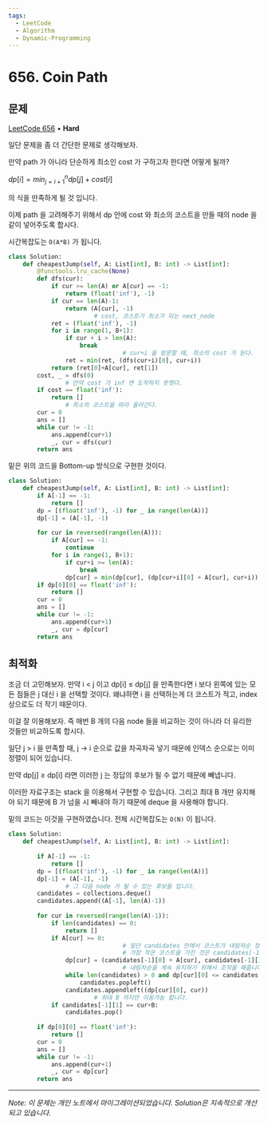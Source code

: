 ```yaml
---
tags:
  - LeetCode
  - Algorithm
  - Dynamic-Programming
---
```


# 656. Coin Path

## 문제

[LeetCode 656](https://leetcode.com/problems/coin-path/) • **Hard**

일단 문제을 좀 더 간단한 문제로 생각해보자.

만약 path 가 아니라 단순하게 최소인 cost 가 구하고자 한다면 어떻게 될까?

$dp[i] = min_{j=i+1}^{n}dp[j] + cost[i]$﻿

의 식을 만족하게 될 것 입니다.

  

이제 path 을 고려해주기 위해서 dp 안에 cost 와 최소의 코스트을 만들 때의 node 을 같이 넣어주도록 합시다.

시간복잡도는 `O(A*B)` 가 됩니다.

```python
class Solution:
    def cheapestJump(self, A: List[int], B: int) -> List[int]:
        @functools.lru_cache(None)
        def dfs(cur):
            if cur >= len(A) or A[cur] == -1:
                return (float('inf'), -1)
            if cur == len(A)-1:
                return (A[cur], -1)
						# cost, 코스트가 최소가 되는 next_node
            ret = (float('inf'), -1)
            for i in range(1, B+1):
                if cur + i > len(A):
                    break
								# cur+i 을 방문할 때, 최소의 cost 가 된다.
                ret = min(ret, (dfs(cur+i)[0], cur+i))
            return (ret[0]+A[cur], ret[1])
        cost, _ = dfs(0)
				# 만약 cost 가 inf 면 도착하지 못햇다.
        if cost == float('inf'):
            return []
				# 최소의 코스트을 따라 올라간다.
        cur = 0
        ans = []
        while cur != -1:
            ans.append(cur+1)
            _, cur = dfs(cur)
        return ans
```

  

밑은 위의 코드을 Bottom-up 방식으로 구현한 것이다.

```python
class Solution:
    def cheapestJump(self, A: List[int], B: int) -> List[int]:
        if A[-1] == -1:
            return []
        dp = [(float('inf'), -1) for _ in range(len(A))]
        dp[-1] = (A[-1], -1)
        
        for cur in reversed(range(len(A))):
            if A[cur] == -1:
                continue
            for i in range(1, B+1):
                if cur+i >= len(A):
                    break
                dp[cur] = min(dp[cur], (dp[cur+i][0] + A[cur], cur+i))
        if dp[0][0] == float('inf'):
            return []
        cur = 0
        ans = []
        while cur != -1:
            ans.append(cur+1)
            _, cur = dp[cur]
        return ans
```

  

## 최적화

조금 더 고민해보자. 만약 i < j 이고 dp[i] ≤ dp[j] 을 만족한다면 i 보다 왼쪽에 있는 모든 점들은 j 대신 i 을 선택할 것이다. 왜냐하면 i 을 선택하는게 더 코스트가 적고, index 상으로도 더 작기 때문이다.

이걸 잘 이용해보자. 즉 매번 B 개의 다음 node 들을 비교하는 것이 아니라 더 유리한 것들만 비교하도록 합시다.

일단 j > i 을 만족할 때, j → i 순으로 값을 차곡차곡 넣기 때문에 인덱스 순으로는 이미 정렬이 되어 있습니다.

만약 dp[j] ≥ dp[i] 라면 이러한 j 는 정답의 후보가 될 수 없기 때문에 빼냅니다.

이러한 자료구조는 stack 을 이용해서 구현할 수 있습니다. 그리고 최대 B 개만 유지해야 되기 때문에 B 가 넘을 시 빼내야 하기 때문에 deque 을 사용해야 합니다.

  

밑의 코드는 이것을 구현하였습니다. 전체 시간복잡도는 `O(N)` 이 됩니다.

```python
class Solution:
    def cheapestJump(self, A: List[int], B: int) -> List[int]:
        
        if A[-1] == -1:
            return []
        dp = [(float('inf'), -1) for _ in range(len(A))]
        dp[-1] = (A[-1], -1)
				# 그 다음 node 가 될 수 있는 후보들 입니다.
        candidates = collections.deque()
        candidates.append((A[-1], len(A)-1))
        
        for cur in reversed(range(len(A)-1)):
            if len(candidates) == 0:
                return []
            if A[cur] >= 0:
								# 일단 candidates 안에서 코스트가 내림차순 정렬이 되어 있기 때문에
								# 가장 작은 코스트을 가진 것은 candidates[-1] 입니다. 그래서 바로 사용가능 합니다. 
                dp[cur] = (candidates[-1][0] + A[cur], candidates[-1][1])
								# 내림차순을 계속 유지하기 위해서 조작을 해줍니다.
                while len(candidates) > 0 and dp[cur][0] <= candidates[0][0]:
                    candidates.popleft()
                candidates.appendleft((dp[cur][0], cur))
						# 최대 B 까지만 이동가능 합니다.
            if candidates[-1][1] == cur+B:
                candidates.pop()
        
        if dp[0][0] == float('inf'):
            return []
        cur = 0
        ans = []
        while cur != -1:
            ans.append(cur+1)
            _, cur = dp[cur]
        return ans
```

---

*Note: 이 문제는 개인 노트에서 마이그레이션되었습니다. Solution은 지속적으로 개선되고 있습니다.*
